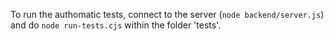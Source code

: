 To run the authomatic tests, connect to the server (`node backend/server.js`) and do `node run-tests.cjs` within the folder 'tests'.